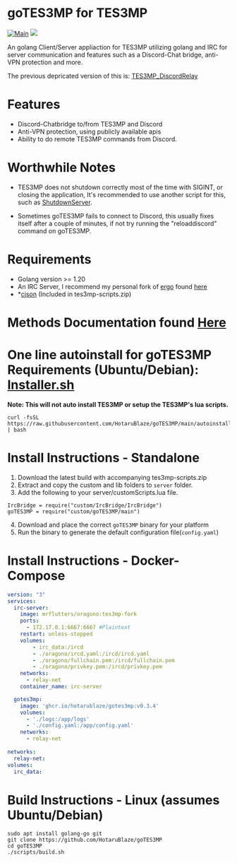 # goTES3MP for TES3MP
[![Main](https://github.com/HotaruBlaze/goTES3MP/actions/workflows/build.yml/badge.svg)](https://github.com/HotaruBlaze/goTES3MP/actions/workflows/build.yml)
[![](https://dcbadge.vercel.app/api/server/66KTvnwFUC?style=flat-square)](https://discord.gg/66KTvnwFUC)



An golang Client/Server appliaction for TES3MP utilizing golang and IRC for server communication and features such as a Discord-Chat bridge, anti-VPN protection and more. 

The previous depricated version of this is: [TES3MP_DiscordRelay](https://github.com/HotaruBlaze/TES3MP_DiscordRelay)

# Features
- Discord-Chatbridge to/from TES3MP and Discord
- Anti-VPN protection, using publicly available apis
- Ability to do remote TES3MP commands from Discord.
# Worthwhile Notes
* TES3MP does not shutdown correctly most of the time with SIGINT, or closing the application, It's recommended to use another script for this, such as [ShutdownServer](https://github.com/tes3mp-scripts/ShutdownServer).

* Sometimes goTES3MP fails to connect to Discord, this usually fixes itself after a couple of minutes, if not try running the "reloaddiscord" command on goTES3MP. 

# Requirements
- Golang version >= 1.20 
- An IRC Server, I recommend my personal fork of [ergo](https://github.com/ergochat/ergo) found [here](https://github.com/HotaruBlaze/ergo-tes3mp)
- *[cjson](https://github.com/TES3MP/lua-cjson) (Included in tes3mp-scripts.zip)

# Methods Documentation found [Here](docs/methods.md)

# One line autoinstall for goTES3MP Requirements (Ubuntu/Debian): [Installer.sh](autoinstaller/ubuntu/autoInstall.sh)
**Note: This will not auto install TES3MP or setup the TES3MP's lua scripts.**
```
curl -fsSL https://raw.githubusercontent.com/HotaruBlaze/goTES3MP/main/autoinstaller/ubuntu/autoInstall.sh | bash
```


# Install Instructions - Standalone
1. Download the latest build with accompanying tes3mp-scripts.zip 
2. Extract and copy the custom and lib folders to `server` folder.
3. Add the following to your server/customScripts.lua file.
```
IrcBridge = require("custom/IrcBridge/IrcBridge")
goTES3MP = require("custom/goTES3MP/main")
```
4. Download and place the correct `goTES3MP` binary for your platform
5. Run the binary to generate the default configuration file(`config.yaml`)

# Install Instructions - Docker-Compose
```yml
version: "3"
services:
  irc-server:
    image: mrflutters/oragono:tes3mp-fork
    ports:
      - 172.17.0.1:6667:6667 #Plaintext
    restart: unless-stopped
    volumes:
        - irc_data:/ircd
        - ./oragono/ircd.yaml:/ircd/ircd.yaml
        - ./oragono/fullchain.pem:/ircd/fullchain.pem
        - ./oragono/privkey.pem:/ircd/privkey.pem
    networks:
      - relay-net
    container_name: irc-server

  gotes3mp:
    image: 'ghcr.io/hotarublaze/gotes3mp:v0.3.4'
    volumes:
      - './logs:/app/logs'
      - './config.yaml:/app/config.yaml'
    networks:
      - relay-net
      
networks:
  relay-net:
volumes:
  irc_data:
```
# Build Instructions - Linux (assumes Ubuntu/Debian)
```
sudo apt install golang-go git
git clone https://github.com/HotaruBlaze/goTES3MP
cd goTES3MP
./scripts/build.sh
```